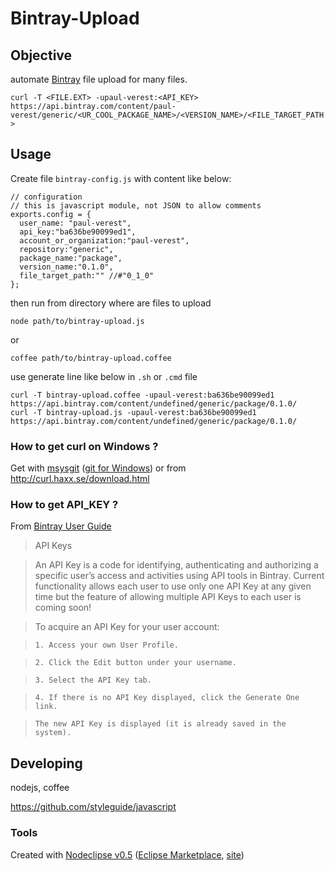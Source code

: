 # Bintray-Upload

## Objective

automate [Bintray](http://bintray.com) file upload for many files.

`curl -T <FILE.EXT> -upaul-verest:<API_KEY> https://api.bintray.com/content/paul-verest/generic/<UR_COOL_PACKAGE_NAME>/<VERSION_NAME>/<FILE_TARGET_PATH>` 

## Usage

Create file `bintray-config.js` with content like below:

	// configuration
	// this is javascript module, not JSON to allow comments
	exports.config = {
	  user_name: "paul-verest",
	  api_key:"ba636be90099ed1",
	  account_or_organization:"paul-verest",
	  repository:"generic",
	  package_name:"package",
	  version_name:"0.1.0",
	  file_target_path:"" //#"0_1_0"
	};
	
then run from directory where are files to upload

	node path/to/bintray-upload.js
	
or		

	coffee path/to/bintray-upload.coffee
	
use generate line like below in `.sh` or `.cmd` file

	curl -T bintray-upload.coffee -upaul-verest:ba636be90099ed1 https://api.bintray.com/content/undefined/generic/package/0.1.0/
	curl -T bintray-upload.js -upaul-verest:ba636be90099ed1 https://api.bintray.com/content/undefined/generic/package/0.1.0/

### How to get curl on Windows ?

Get with [msysgit](http://code.google.com/p/msysgit/downloads/list?q=full+installer+official+git)
 ([git for Windows](http://msysgit.github.io/)) or from <http://curl.haxx.se/download.html>

### How to get API_KEY ?

From [Bintray User Guide](https://bintray.com/docs/bintrayuserguide.html)

> API Keys

> An API Key is a code for identifying, authenticating and authorizing a specific user’s access and activities using API tools in Bintray. Current functionality allows each user to use only one API Key at any given time but the feature of allowing multiple API Keys to each user is coming soon!

> To acquire an API Key for your user account:

>     1. Access your own User Profile.

>     2. Click the Edit button under your username.

>     3. Select the API Key tab.

>     4. If there is no API Key displayed, click the Generate One link.

>     The new API Key is displayed (it is already saved in the system).

## Developing

nodejs, coffee

https://github.com/styleguide/javascript

### Tools

Created with [Nodeclipse v0.5](https://github.com/Nodeclipse/nodeclipse-1)
 ([Eclipse Marketplace](http://marketplace.eclipse.org/content/nodeclipse), [site](http://www.nodeclipse.org))   
